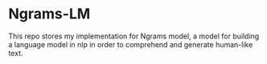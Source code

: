 # Ngrams-LM
This repo stores my implementation for Ngrams model, a model for building a language model in nlp in order to comprehend and generate human-like text.
